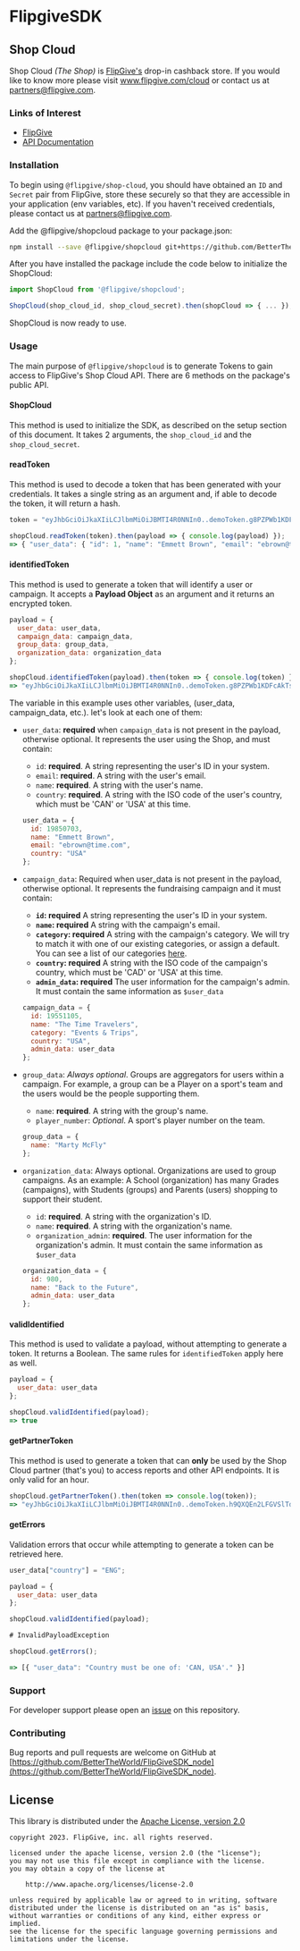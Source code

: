 # FlipgiveSDK

## Shop Cloud

Shop Cloud _(The Shop)_ is [FlipGive's](https://www.flipgive.com) drop-in cashback store. If you would like to know more please visit www.flipgive.com/cloud or contact us at partners@flipgive.com.

### Links of Interest

- [FlipGive](https://www.flipgive.com)
- [API Documentation](https://docs.flipgive.com)

### Installation

To begin using `@flipgive/shop-cloud`, you should have obtained an `ID` and `Secret` pair from FlipGive, store these securely so that they are accessible in your application (env variables, etc). If you haven't received credentials, please contact us at partners@flipgive.com.

Add the @flipgive/shopcloud package to your package.json:

```bash
npm install --save @flipgive/shopcloud git+https://github.com/BetterTheWorld/FlipGiveSDK_node.git
```

After you have installed the package include the code below to initialize the ShopCloud:

```javascript
import ShopCloud from '@flipgive/shopcloud';

ShopCloud(shop_cloud_id, shop_cloud_secret).then(shopCloud => { ... });
```

ShopCloud is now ready to use.

### Usage

The main purpose of `@flipgive/shopcloud` is to generate Tokens to gain access to FlipGive's Shop Cloud API. There are 6 methods on the package's public API.

#### ShopCloud
This method is used to initialize the SDK, as described on the setup section of this document. It takes 2 arguments, the `shop_cloud_id` and the `shop_cloud_secret`.

#### readToken
This method is used to decode a token that has been generated with your credentials. It takes a single string as an argument and, if able to decode the token, it will return a hash.

```javascript
token = "eyJhbGciOiJkaXIiLCJlbmMiOiJBMTI4R0NNIn0..demoToken.g8PZPWb1KDFcAkTsufZq0w@A2DE537C";

shopCloud.readToken(token).then(payload => { console.log(payload) });
=> { "user_data": { "id": 1, "name": "Emmett Brown", "email": "ebrown@time.ca", "country": "USA" } }
```

#### identifiedToken
This method is used to generate a token that will identify a user or campaign. It accepts a **Payload Object** as an argument and it returns an encrypted token.

```javascript
payload = {
  user_data: user_data,
  campaign_data: campaign_data,
  group_data: group_data,
  organization_data: organization_data
};

shopCloud.identifiedToken(payload).then(token => { console.log(token) });
=> "eyJhbGciOiJkaXIiLCJlbmMiOiJBMTI4R0NNIn0..demoToken.g8PZPWb1KDFcAkTsufZq0w@A2DE537C"
```

The variable in this example uses other variables, (user_data, campaign_data, etc.). let's look at each one of them:

- `user_data`: **required** when `campaign_data` is not present in the payload, otherwise optional. It represents the user using the Shop, and must contain:
  - `id`: **required**. A string representing the user's ID in your system.
  - `email`: **required**. A string with the user's email.
  - `name`: **required**. A string with the user's name.
  - `country`: **required**. A string with the ISO code of the user's country, which must be 'CAN' or 'USA' at this time.

  ```javascript
  user_data = {
    id: 19850703,
    name: "Emmett Brown",
    email: "ebrown@time.com",
    country: "USA"
  };
  ```

- `campaign_data`: Required when user_data is not present in the payload, otherwise optional. It represents the fundraising campaign and it must contain:

  - **`id`: required** A string representing the user's ID in your system.
  - **`name`: required** A string  with the campaign's email.
  - **`category`: required** A string  with the campaign's category. We will try to match it with one of our existing categories, or assign a default. You can see a list of our categories [here](https://github.com/BetterTheWorld/FlipGiveSDK_PHP/blob/main/categories.txt).
  - **`country`: required** A string  with the ISO code of the campaign's country, which must be 'CAD' or 'USA' at this time.
  - **`admin_data`: required** The user information for the campaign's admin. It must contain the same information as `$user_data`

  ```javascript
  campaign_data = {
    id: 19551105,
    name: "The Time Travelers",
    category: "Events & Trips",
    country: "USA",
    admin_data: user_data
  };
  ```

- `group_data`: *Always optional*. Groups are aggregators for users within a campaign. For example, a group can be a Player on a sport's team and the users would be the people supporting them.
  - `name`: **required**. A string with the group's name.
  - `player_number`: *Optional*. A sport's player number on the team.

  ```javascript
  group_data = {
    name: "Marty McFly"
  };
  ```

- `organization_data`: Always optional. Organizations are used to group campaigns. As an example: A School (organization) has many Grades (campaigns), with Students (groups) and Parents (users) shopping to support their student.
  - `id`: **required**. A string with the organization's ID.
  - `name`: **required**. A string with the organization's name.
  - `organization_admin`: **required**. The user information for the organization's admin. It must contain the same information as `$user_data`

  ```javascript
  organization_data = {
    id: 980,
    name: "Back to the Future",
    admin_data: user_data
  };
  ```

#### validIdentified
This method is used to validate a payload, without attempting to generate a token. It returns a Boolean. The same rules for `identifiedToken` apply here as well.

```javascript
payload = {
  user_data: user_data
};

shopCloud.validIdentified(payload);
=> true
```

#### getPartnerToken
This method is used to generate a token that can **only** be used by the Shop Cloud partner (that's you) to access reports and other API endpoints. It is only valid for an hour.

```javascript
shopCloud.getPartnerToken().then(token => console.log(token));
=> "eyJhbGciOiJkaXIiLCJlbmMiOiJBMTI4R0NNIn0..demoToken.h9QXQEn2LFGVSlTdiGXW1e@A2DE537C"
```

#### getErrors
Validation errors that occur while attempting to generate a token can be retrieved here.

```javascript
user_data["country"] = "ENG";

payload = {
  user_data: user_data
};

shopCloud.validIdentified(payload);

# InvalidPayloadException

shopCloud.getErrors();

=> [{ "user_data": "Country must be one of: 'CAN, USA'." }]
```

### Support

For developer support please open an [issue](https://github.com/BetterTheWorld/FlipGiveSDK_node/issues) on this repository.

### Contributing

Bug reports and pull requests are welcome on GitHub at [https://github.com/BetterTheWorld/FlipGiveSDK_node](https://github.com/BetterTheWorld/FlipGiveSDK_node).

## License

This library is distributed under the
[Apache License, version 2.0](http://www.apache.org/licenses/LICENSE-2.0.html)

```no-highlight
copyright 2023. FlipGive, inc. all rights reserved.

licensed under the apache license, version 2.0 (the "license");
you may not use this file except in compliance with the license.
you may obtain a copy of the license at

    http://www.apache.org/licenses/license-2.0

unless required by applicable law or agreed to in writing, software
distributed under the license is distributed on an "as is" basis,
without warranties or conditions of any kind, either express or implied.
see the license for the specific language governing permissions and
limitations under the license.
```
